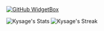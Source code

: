 [![GitHub WidgetBox](https://github-widgetbox.vercel.app/api/profile?username=kysage1&data=followers,repositories,stars,commits&theme=nautilus)](https://github.com/kysage1)

![Kysage's Stats](https://github-readme-stats.vercel.app/api?username=kysage1&theme=blue-green&show_icons=true&hide_border=true&count_private=true)
![Kysage's Streak](https://github-readme-streak-stats.herokuapp.com/?user=kysage1&theme=blue-green&hide_border=true)
